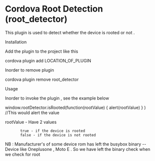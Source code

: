 Cordova Root Detection  (root_detector)
======

This plugin is used to detect whether the device is rooted or not .


Installation 

Add the plugin to the project like this 


cordova plugin add LOCATION_OF_PLUGIN 

Inorder to remove plugin 

cordova plugin remove root_detector


Usage


Inorder to invoke the plugin , see the example below 


 window.rootDetector.isRooted(function(rootValue) { alert(rootValue) } )   //This would alert the value


rootValue - Have 2 values 

           true - if the device is rooted 
           false - if the device is not rooted


NB : Manufacturer's of some device rom has left the busybox binary -- Device like Oneplusone , Moto E  . So we have left the binary check when we check for root